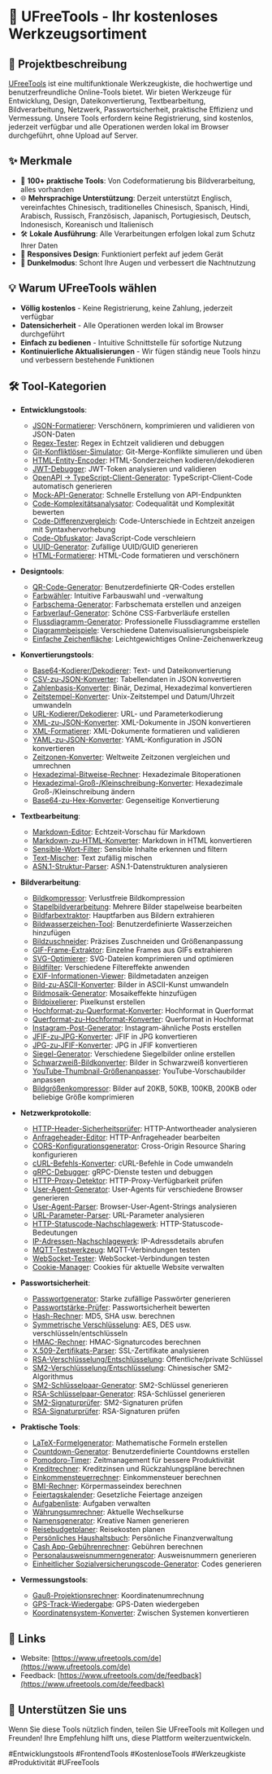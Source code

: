 # 🚀 UFreeTools - Ihr kostenloses Werkzeugsortiment

## 📝 Projektbeschreibung

[UFreeTools](https://www.ufreetools.com/de) ist eine multifunktionale Werkzeugkiste, die hochwertige und benutzerfreundliche Online-Tools bietet. Wir bieten Werkzeuge für Entwicklung, Design, Dateikonvertierung, Textbearbeitung, Bildverarbeitung, Netzwerk, Passwortsicherheit, praktische Effizienz und Vermessung. Unsere Tools erfordern keine Registrierung, sind kostenlos, jederzeit verfügbar und alle Operationen werden lokal im Browser durchgeführt, ohne Upload auf Server.

## ✨ Merkmale

- 🔧 **100+ praktische Tools**: Von Codeformatierung bis Bildverarbeitung, alles vorhanden
- 🌐 **Mehrsprachige Unterstützung**: Derzeit unterstützt Englisch, vereinfachtes Chinesisch, traditionelles Chinesisch, Spanisch, Hindi, Arabisch, Russisch, Französisch, Japanisch, Portugiesisch, Deutsch, Indonesisch, Koreanisch und Italienisch
- 🛠️ **Lokale Ausführung**: Alle Verarbeitungen erfolgen lokal zum Schutz Ihrer Daten
- 📱 **Responsives Design**: Funktioniert perfekt auf jedem Gerät
- 🌙 **Dunkelmodus**: Schont Ihre Augen und verbessert die Nachtnutzung

## 💡 Warum UFreeTools wählen

- **Völlig kostenlos** - Keine Registrierung, keine Zahlung, jederzeit verfügbar
- **Datensicherheit** - Alle Operationen werden lokal im Browser durchgeführt
- **Einfach zu bedienen** - Intuitive Schnittstelle für sofortige Nutzung
- **Kontinuierliche Aktualisierungen** - Wir fügen ständig neue Tools hinzu und verbessern bestehende Funktionen

## 🛠️ Tool-Kategorien

- **Entwicklungstools**:
  - [JSON-Formatierer](https://www.ufreetools.com/de/tool/json-formatter): Verschönern, komprimieren und validieren von JSON-Daten
  - [Regex-Tester](https://www.ufreetools.com/de/tool/regex-tester): Regex in Echtzeit validieren und debuggen
  - [Git-Konfliktlöser-Simulator](https://www.ufreetools.com/de/tool/git-conflict-resolver): Git-Merge-Konflikte simulieren und üben
  - [HTML-Entity-Encoder](https://www.ufreetools.com/de/tool/html-entity-encoder): HTML-Sonderzeichen kodieren/dekodieren
  - [JWT-Debugger](https://www.ufreetools.com/de/tool/jwt-debugger): JWT-Token analysieren und validieren
  - [OpenAPI → TypeScript-Client-Generator](https://www.ufreetools.com/de/tool/openapi-generator): TypeScript-Client-Code automatisch generieren
  - [Mock-API-Generator](https://www.ufreetools.com/de/tool/mock-api-generator): Schnelle Erstellung von API-Endpunkten
  - [Code-Komplexitätsanalysator](https://www.ufreetools.com/de/tool/code-complexity-analyzer): Codequalität und Komplexität bewerten
  - [Code-Differenzvergleich](https://www.ufreetools.com/de/tool/code-diff): Code-Unterschiede in Echtzeit anzeigen mit Syntaxhervorhebung
  - [Code-Obfuskator](https://www.ufreetools.com/de/tool/code-obfuscator): JavaScript-Code verschleiern
  - [UUID-Generator](https://www.ufreetools.com/de/tool/uuid-generator): Zufällige UUID/GUID generieren
  - [HTML-Formatierer](https://www.ufreetools.com/de/tool/html-formatter): HTML-Code formatieren und verschönern

- **Designtools**:
  - [QR-Code-Generator](https://www.ufreetools.com/de/tool/qr-code-generator): Benutzerdefinierte QR-Codes erstellen
  - [Farbwähler](https://www.ufreetools.com/de/tool/color-picker): Intuitive Farbauswahl und -verwaltung
  - [Farbschema-Generator](https://www.ufreetools.com/de/tool/color-scheme-generator): Farbschemata erstellen und anzeigen
  - [Farbverlauf-Generator](https://www.ufreetools.com/de/tool/gradient-generator): Schöne CSS-Farbverläufe erstellen
  - [Flussdiagramm-Generator](https://www.ufreetools.com/de/tool/flowchart-generator): Professionelle Flussdiagramme erstellen
  - [Diagrammbeispiele](https://www.ufreetools.com/de/tool/diagram-examples): Verschiedene Datenvisualisierungsbeispiele
  - [Einfache Zeichenfläche](https://www.ufreetools.com/de/tool/simple-drawing-board): Leichtgewichtiges Online-Zeichenwerkzeug

- **Konvertierungstools**:
  - [Base64-Kodierer/Dekodierer](https://www.ufreetools.com/de/tool/base64-encoder-decoder): Text- und Dateikonvertierung
  - [CSV-zu-JSON-Konverter](https://www.ufreetools.com/de/tool/csv-json-converter): Tabellendaten in JSON konvertieren
  - [Zahlenbasis-Konverter](https://www.ufreetools.com/de/tool/number-converter): Binär, Dezimal, Hexadezimal konvertieren
  - [Zeitstempel-Konverter](https://www.ufreetools.com/de/tool/timestamp-converter): Unix-Zeitstempel und Datum/Uhrzeit umwandeln
  - [URL-Kodierer/Dekodierer](https://www.ufreetools.com/de/tool/url-encode-decode): URL- und Parameterkodierung
  - [XML-zu-JSON-Konverter](https://www.ufreetools.com/de/tool/xml-json-converter): XML-Dokumente in JSON konvertieren
  - [XML-Formatierer](https://www.ufreetools.com/de/tool/xml-formatter): XML-Dokumente formatieren und validieren
  - [YAML-zu-JSON-Konverter](https://www.ufreetools.com/de/tool/yaml-json-converter): YAML-Konfiguration in JSON konvertieren
  - [Zeitzonen-Konverter](https://www.ufreetools.com/de/tool/timezone-converter): Weltweite Zeitzonen vergleichen und umrechnen
  - [Hexadezimal-Bitweise-Rechner](https://www.ufreetools.com/de/tool/hex-bitwise-calculator): Hexadezimale Bitoperationen
  - [Hexadezimal-Groß-/Kleinschreibung-Konverter](https://www.ufreetools.com/de/tool/hex-case-converter): Hexadezimale Groß-/Kleinschreibung ändern
  - [Base64-zu-Hex-Konverter](https://www.ufreetools.com/de/tool/base64-hex-converter): Gegenseitige Konvertierung

- **Textbearbeitung**:
  - [Markdown-Editor](https://www.ufreetools.com/de/tool/markdown-editor): Echtzeit-Vorschau für Markdown
  - [Markdown-zu-HTML-Konverter](https://www.ufreetools.com/de/tool/markdown-to-html): Markdown in HTML konvertieren
  - [Sensible-Wort-Filter](https://www.ufreetools.com/de/tool/sensitive-word-filter): Sensible Inhalte erkennen und filtern
  - [Text-Mischer](https://www.ufreetools.com/de/tool/text-shuffler): Text zufällig mischen
  - [ASN.1-Struktur-Parser](https://www.ufreetools.com/de/tool/asn1-structure-parser): ASN.1-Datenstrukturen analysieren

- **Bildverarbeitung**:
  - [Bildkompressor](https://www.ufreetools.com/de/tool/image-compressor): Verlustfreie Bildkompression
  - [Stapelbildverarbeitung](https://www.ufreetools.com/de/tool/image-batch-resizer): Mehrere Bilder stapelweise bearbeiten
  - [Bildfarbextraktor](https://www.ufreetools.com/de/tool/image-color-extractor): Hauptfarben aus Bildern extrahieren
  - [Bildwasserzeichen-Tool](https://www.ufreetools.com/de/tool/image-watermark): Benutzerdefinierte Wasserzeichen hinzufügen
  - [Bildzuschneider](https://www.ufreetools.com/de/tool/image-cropper): Präzises Zuschneiden und Größenanpassung
  - [GIF-Frame-Extraktor](https://www.ufreetools.com/de/tool/gif-frame-extractor): Einzelne Frames aus GIFs extrahieren
  - [SVG-Optimierer](https://www.ufreetools.com/de/tool/svg-optimizer): SVG-Dateien komprimieren und optimieren
  - [Bildfilter](https://www.ufreetools.com/de/tool/image-filters): Verschiedene Filtereffekte anwenden
  - [EXIF-Informationen-Viewer](https://www.ufreetools.com/de/tool/image-exif-viewer): Bildmetadaten anzeigen
  - [Bild-zu-ASCII-Konverter](https://www.ufreetools.com/de/tool/image-to-ascii): Bilder in ASCII-Kunst umwandeln
  - [Bildmosaik-Generator](https://www.ufreetools.com/de/tool/image-mosaic-generator): Mosaikeffekte hinzufügen
  - [Bildpixelierer](https://www.ufreetools.com/de/tool/image-pixelator): Pixelkunst erstellen
  - [Hochformat-zu-Querformat-Konverter](https://www.ufreetools.com/de/tool/vertical-to-horizontal-image): Hochformat in Querformat
  - [Querformat-zu-Hochformat-Konverter](https://www.ufreetools.com/de/tool/horizontal-to-vertical-image): Querformat in Hochformat
  - [Instagram-Post-Generator](https://www.ufreetools.com/de/tool/instagram-post-generator): Instagram-ähnliche Posts erstellen
  - [JFIF-zu-JPG-Konverter](https://www.ufreetools.com/de/tool/jfif-to-jpg-converter): JFIF in JPG konvertieren
  - [JPG-zu-JFIF-Konverter](https://www.ufreetools.com/de/tool/jpg-to-jfif-converter): JPG in JFIF konvertieren
  - [Siegel-Generator](https://www.ufreetools.com/de/tool/seal-generator): Verschiedene Siegelbilder online erstellen
  - [Schwarzweiß-Bildkonverter](https://www.ufreetools.com/de/tool/black-white-image-converter): Bilder in Schwarzweiß konvertieren
  - [YouTube-Thumbnail-Größenanpasser](https://www.ufreetools.com/de/tool/youtube-thumbnail-resizer): YouTube-Vorschaubilder anpassen
  - [Bildgrößenkompressor](https://www.ufreetools.com/de/tool/reduce-image-size-in-kb-mb): Bilder auf 20KB, 50KB, 100KB, 200KB oder beliebige Größe komprimieren

- **Netzwerkprotokolle**:
  - [HTTP-Header-Sicherheitsprüfer](https://www.ufreetools.com/de/tool/http-header-security-checker): HTTP-Antwortheader analysieren
  - [Anfrageheader-Editor](https://www.ufreetools.com/de/tool/request-header-editor): HTTP-Anfrageheader bearbeiten
  - [CORS-Konfigurationsgenerator](https://www.ufreetools.com/de/tool/cors-generator): Cross-Origin Resource Sharing konfigurieren
  - [cURL-Befehls-Konverter](https://www.ufreetools.com/de/tool/curl-converter): cURL-Befehle in Code umwandeln
  - [gRPC-Debugger](https://www.ufreetools.com/de/tool/grpc-debugger): gRPC-Dienste testen und debuggen
  - [HTTP-Proxy-Detektor](https://www.ufreetools.com/de/tool/http-proxy-detector): HTTP-Proxy-Verfügbarkeit prüfen
  - [User-Agent-Generator](https://www.ufreetools.com/de/tool/user-agent-generator): User-Agents für verschiedene Browser generieren
  - [User-Agent-Parser](https://www.ufreetools.com/de/tool/user-agent-parser): Browser-User-Agent-Strings analysieren
  - [URL-Parameter-Parser](https://www.ufreetools.com/de/tool/url-params-parser): URL-Parameter analysieren
  - [HTTP-Statuscode-Nachschlagewerk](https://www.ufreetools.com/de/tool/http-status-code-lookup): HTTP-Statuscode-Bedeutungen
  - [IP-Adressen-Nachschlagewerk](https://www.ufreetools.com/de/tool/ip-lookup): IP-Adressdetails abrufen
  - [MQTT-Testwerkzeug](https://www.ufreetools.com/de/tool/mqtt-tester): MQTT-Verbindungen testen
  - [WebSocket-Tester](https://www.ufreetools.com/de/tool/websocket-tester): WebSocket-Verbindungen testen
  - [Cookie-Manager](https://www.ufreetools.com/de/tool/cookie-manager): Cookies für aktuelle Website verwalten

- **Passwortsicherheit**:
  - [Passwortgenerator](https://www.ufreetools.com/de/tool/password-generator): Starke zufällige Passwörter generieren
  - [Passwortstärke-Prüfer](https://www.ufreetools.com/de/tool/password-strength-checker): Passwortsicherheit bewerten
  - [Hash-Rechner](https://www.ufreetools.com/de/tool/hash-calculator): MD5, SHA usw. berechnen
  - [Symmetrische Verschlüsselung](https://www.ufreetools.com/de/tool/symmetric-crypto): AES, DES usw. verschlüsseln/entschlüsseln
  - [HMAC-Rechner](https://www.ufreetools.com/de/tool/hmac-calculator): HMAC-Signaturcodes berechnen
  - [X.509-Zertifikats-Parser](https://www.ufreetools.com/de/tool/x509-certificate-parser): SSL-Zertifikate analysieren
  - [RSA-Verschlüsselung/Entschlüsselung](https://www.ufreetools.com/de/tool/rsa-encryption-decryption): Öffentliche/private Schlüssel
  - [SM2-Verschlüsselung/Entschlüsselung](https://www.ufreetools.com/de/tool/sm2-encryption-decryption): Chinesischer SM2-Algorithmus
  - [SM2-Schlüsselpaar-Generator](https://www.ufreetools.com/de/tool/sm2-key-pair-generator): SM2-Schlüssel generieren
  - [RSA-Schlüsselpaar-Generator](https://www.ufreetools.com/de/tool/rsa-key-pair-generator): RSA-Schlüssel generieren
  - [SM2-Signaturprüfer](https://www.ufreetools.com/de/tool/sm2-signature-verifier): SM2-Signaturen prüfen
  - [RSA-Signaturprüfer](https://www.ufreetools.com/de/tool/rsa-signature-verifier): RSA-Signaturen prüfen

- **Praktische Tools**:
  - [LaTeX-Formelgenerator](https://www.ufreetools.com/de/tool/latex-equation-generator): Mathematische Formeln erstellen
  - [Countdown-Generator](https://www.ufreetools.com/de/tool/countdown-generator): Benutzerdefinierte Countdowns erstellen
  - [Pomodoro-Timer](https://www.ufreetools.com/de/tool/pomodoro-timer): Zeitmanagement für bessere Produktivität
  - [Kreditrechner](https://www.ufreetools.com/de/tool/loan-calculator): Kreditzinsen und Rückzahlungspläne berechnen
  - [Einkommensteuerrechner](https://www.ufreetools.com/de/tool/income-tax-calculator): Einkommensteuer berechnen
  - [BMI-Rechner](https://www.ufreetools.com/de/tool/bmi-calculator): Körpermasseindex berechnen
  - [Feiertagskalender](https://www.ufreetools.com/de/tool/holiday-calendar): Gesetzliche Feiertage anzeigen
  - [Aufgabenliste](https://www.ufreetools.com/de/tool/todo-list): Aufgaben verwalten
  - [Währungsumrechner](https://www.ufreetools.com/de/tool/currency-converter): Aktuelle Wechselkurse
  - [Namensgenerator](https://www.ufreetools.com/de/tool/name-generator): Kreative Namen generieren
  - [Reisebudgetplaner](https://www.ufreetools.com/de/tool/travel-budget-planner): Reisekosten planen
  - [Persönliches Haushaltsbuch](https://www.ufreetools.com/de/tool/personal-account-book): Persönliche Finanzverwaltung
  - [Cash App-Gebührenrechner](https://www.ufreetools.com/de/tool/cash-app-fee-calculator): Gebühren berechnen
  - [Personalausweisnummerngenerator](https://www.ufreetools.com/de/tool/id-card-number-generator): Ausweisnummern generieren
  - [Einheitlicher Sozialversicherungscode-Generator](https://www.ufreetools.com/de/tool/unified-social-credit-code-generator): Codes generieren

- **Vermessungstools**:
  - [Gauß-Projektionsrechner](https://www.ufreetools.com/de/tool/gauss-projection-calculator): Koordinatenumrechnung
  - [GPS-Track-Wiedergabe](https://www.ufreetools.com/de/tool/gps-track-replay): GPS-Daten wiedergeben
  - [Koordinatensystem-Konverter](https://www.ufreetools.com/de/tool/coordinate-system-converter): Zwischen Systemen konvertieren

## 🔗 Links

- Website: [https://www.ufreetools.com/de](https://www.ufreetools.com/de)
- Feedback: [https://www.ufreetools.com/de/feedback](https://www.ufreetools.com/de/feedback)

## 🙏 Unterstützen Sie uns

Wenn Sie diese Tools nützlich finden, teilen Sie UFreeTools mit Kollegen und Freunden! Ihre Empfehlung hilft uns, diese Plattform weiterzuentwickeln.

#Entwicklungstools #FrontendTools #KostenloseTools #Werkzeugkiste #Produktivität #UFreeTools